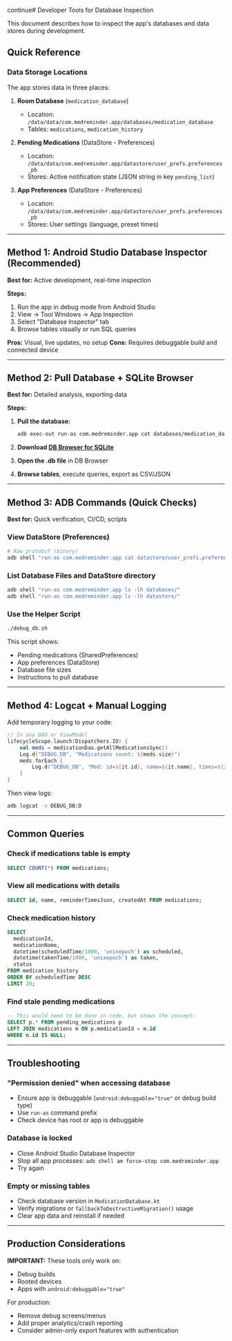 continue# Developer Tools for Database Inspection

This document describes how to inspect the app's databases and data stores during development.

## Quick Reference

### Data Storage Locations

The app stores data in three places:

1. **Room Database** (`medication_database`)
   - Location: `/data/data/com.medreminder.app/databases/medication_database`
   - Tables: `medications`, `medication_history`
   
2. **Pending Medications** (DataStore - Preferences)
   - Location: `/data/data/com.medreminder.app/datastore/user_prefs.preferences_pb`
   - Stores: Active notification state (JSON string in key `pending_list`)
   
3. **App Preferences** (DataStore - Preferences)
   - Location: `/data/data/com.medreminder.app/datastore/user_prefs.preferences_pb`
   - Stores: User settings (language, preset times)

---

## Method 1: Android Studio Database Inspector (Recommended)

**Best for:** Active development, real-time inspection

**Steps:**
1. Run the app in debug mode from Android Studio
2. View → Tool Windows → App Inspection
3. Select "Database Inspector" tab
4. Browse tables visually or run SQL queries

**Pros:** Visual, live updates, no setup
**Cons:** Requires debuggable build and connected device

---

## Method 2: Pull Database + SQLite Browser

**Best for:** Detailed analysis, exporting data

**Steps:**

1. **Pull the database:**
   ```bash
   adb exec-out run-as com.medreminder.app cat databases/medication_database > medication_database.db
   ```

2. **Download [DB Browser for SQLite](https://sqlitebrowser.org/)**

3. **Open the .db file** in DB Browser

4. **Browse tables**, execute queries, export as CSV/JSON

---

## Method 3: ADB Commands (Quick Checks)

**Best for:** Quick verification, CI/CD, scripts

### View DataStore (Preferences)

```bash
# Raw protobuf (binary)
adb shell "run-as com.medreminder.app cat datastore/user_prefs.preferences_pb" > user_prefs.preferences_pb
```

### List Database Files and DataStore directory

```bash
adb shell "run-as com.medreminder.app ls -lh databases/"
adb shell "run-as com.medreminder.app ls -lh datastore/"
```

### Use the Helper Script

```bash
./debug_db.sh
```

This script shows:
- Pending medications (SharedPreferences)
- App preferences (DataStore)
- Database file sizes
- Instructions to pull database

---

## Method 4: Logcat + Manual Logging

Add temporary logging to your code:

```kotlin
// In any DAO or ViewModel
lifecycleScope.launch(Dispatchers.IO) {
    val meds = medicationDao.getAllMedicationsSync()
    Log.d("DEBUG_DB", "Medications count: ${meds.size}")
    meds.forEach {
        Log.d("DEBUG_DB", "Med: id=${it.id}, name=${it.name}, times=${it.reminderTimesJson}")
    }
}
```

Then view logs:
```bash
adb logcat -s DEBUG_DB:D
```

---

## Common Queries

### Check if medications table is empty
```sql
SELECT COUNT(*) FROM medications;
```

### View all medications with details
```sql
SELECT id, name, reminderTimesJson, createdAt FROM medications;
```

### Check medication history
```sql
SELECT 
  medicationId,
  medicationName,
  datetime(scheduledTime/1000, 'unixepoch') as scheduled,
  datetime(takenTime/1000, 'unixepoch') as taken,
  status
FROM medication_history
ORDER BY scheduledTime DESC
LIMIT 20;
```

### Find stale pending medications
```sql
-- This would need to be done in code, but shows the concept:
SELECT p.* FROM pending_medications p
LEFT JOIN medications m ON p.medicationId = m.id
WHERE m.id IS NULL;
```

---

## Troubleshooting

### "Permission denied" when accessing database
- Ensure app is debuggable (`android:debuggable="true"` or debug build type)
- Use `run-as` command prefix
- Check device has root or app is debuggable

### Database is locked
- Close Android Studio Database Inspector
- Stop all app processes: `adb shell am force-stop com.medreminder.app`
- Try again

### Empty or missing tables
- Check database version in `MedicationDatabase.kt`
- Verify migrations or `fallbackToDestructiveMigration()` usage
- Clear app data and reinstall if needed

---

## Production Considerations

**IMPORTANT:** These tools only work on:
- Debug builds
- Rooted devices
- Apps with `android:debuggable="true"`

For production:
- Remove debug screens/menus
- Add proper analytics/crash reporting
- Consider admin-only export features with authentication
